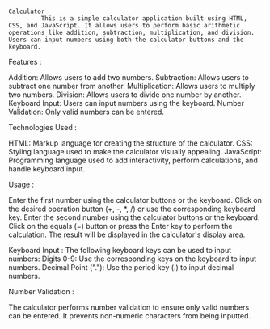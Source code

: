                                                                               Calculator
             This is a simple calculator application built using HTML, CSS, and JavaScript. It allows users to perform basic arithmetic operations like addition, subtraction, multiplication, and division. Users can input numbers using both the calculator buttons and the keyboard.

Features :

Addition: Allows users to add two numbers.
Subtraction: Allows users to subtract one number from another.
Multiplication: Allows users to multiply two numbers.
Division: Allows users to divide one number by another.
Keyboard Input: Users can input numbers using the keyboard.
Number Validation: Only valid numbers can be entered.

Technologies Used :

HTML: Markup language for creating the structure of the calculator.
CSS: Styling language used to make the calculator visually appealing.
JavaScript: Programming language used to add interactivity, perform calculations, and handle keyboard input.

Usage :

Enter the first number using the calculator buttons or the keyboard.
Click on the desired operation button (+, -, *, /) or use the corresponding keyboard key.
Enter the second number using the calculator buttons or the keyboard.
Click on the equals (=) button or press the Enter key to perform the calculation.
The result will be displayed in the calculator's display area.

Keyboard Input :
     The following keyboard keys can be used to input numbers:
               Digits 0-9: Use the corresponding keys on the keyboard to input numbers.
               Decimal Point ("."): Use the period key (.) to input decimal numbers.

Number Validation :

The calculator performs number validation to ensure only valid numbers can be entered. It prevents non-numeric characters from being inputted.
